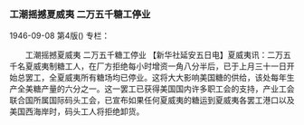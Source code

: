 ### 工潮摇撼夏威夷  二万五千糖工停业

1946-09-08
第4版()
专栏：

　　工潮摇撼夏威夷
    二万五千糖工停业
    【新华社延安五日电】夏威夷讯：二万五千名夏威夷制糖工人，在厂方拒绝每小时增资一角八分半后，已于上月三十一日开始总罢工，全夏威夷所有糖场均已停业。这将大大影响美国糖的供给，该处每年生产全美糖产量的六分之一。这一罢工已获得美国国内许多职工会的支持，产业工会联合国所属国际码头工会，已宣布如果任何夏威夷的糖运到夏威夷各罢工港口以及美国西海岸时，码头工人将拒绝卸货。
